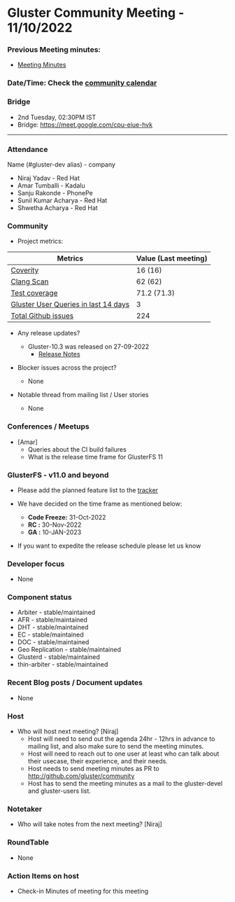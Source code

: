 # Gluster Community Meeting -  11/10/2022


### Previous Meeting minutes:

- [Meeting Minutes](https://github.com/gluster/community/tree/master/meetings)

### Date/Time: Check the [community calendar](https://calendar.google.com/event?action=TEMPLATE&tmeid=MDQ0YmRydTllMXYzdWFoMmpsbjdqNXJlYmNfMjAyMDEwMjdUMDkwMDAwWiBzYWptb2hhbUByZWRoYXQuY29t&tmsrc=sajmoham%40redhat.com&scp=ALL)

### Bridge
  - 2nd Tuesday, 02:30PM IST
  - Bridge: https://meet.google.com/cpu-eiue-hvk


-------

### Attendance
Name (#gluster-dev alias) - company

* Niraj Yadav - Red Hat
* Amar Tumballi - Kadalu
* Sanju Rakonde - PhonePe
* Sunil Kumar Acharya - Red Hat
* Shwetha Acharya - Red Hat

### Community

* Project metrics:

|    Metrics                |   Value (Last meeting)  |
| ------------------------- | -------- |
|[Coverity](https://scan.coverity.com/projects/gluster-glusterfs)  | 16 (16)  |
|[Clang Scan](https://build.gluster.org/job/clang-scan/lastBuild/) |   62 (62)  |
|[Test coverage](https://build.gluster.org/job/line-coverage/lastCompletedBuild/Line_20Coverage_20Report/)|    71.2 (71.3) |
|[Gluster User Queries in last 14 days](https://lists.gluster.org/pipermail/gluster-users/2022-October/thread.html)        |     3     |
|[Total Github issues](https://github.com/gluster/glusterfs/issues)       |    224   |


* Any release updates?
    * Gluster-10.3 was released on 27-09-2022
        * [Release Notes](https://docs.gluster.org/en/latest/release-notes/10.3/)

* Blocker issues across the project?
    * None


* Notable thread from mailing list / User stories
    * None


### Conferences / Meetups

* [Amar]
    * Queries about the CI build failures
    * What is the release time frame for GlusterFS 11


### GlusterFS - v11.0 and beyond
*   Please add the planned feature list to the [tracker](https://github.com/gluster/glusterfs/issues/3023)
*   We have decided on the time frame as mentioned below:
    
    *   **Code Freeze:** 31-Oct-2022
    *   **RC :** 30-Nov-2022
    *   **GA :** 10-JAN-2023
*   If you want to expedite the release schedule please let us know

### Developer focus

* None


### Component status
* Arbiter - stable/maintained
* AFR - stable/maintained
* DHT - stable/maintained
* EC - stable/maintained
* DOC - stable/maintained
* Geo Replication - stable/maintained
* Glusterd - stable/maintained
* thin-arbiter - stable/maintained


### Recent Blog posts / Document updates

* None


### Host

* Who will host next meeting? [Niraj]
  - Host will need to send out the agenda 24hr - 12hrs in advance to mailing list, and also make sure to send the meeting minutes.
  - Host will need to reach out to one user at least who can talk about their usecase, their experience, and their needs.
  - Host needs to send meeting minutes as PR to http://github.com/gluster/community
  - Host has to send the meeting minutes as a mail to the gluster-devel and gluster-users list.


### Notetaker

* Who will take notes from the next meeting? [Niraj]


### RoundTable

* None

### Action Items on host
* Check-in Minutes of meeting for this meeting
